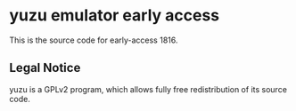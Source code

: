 yuzu emulator early access
=============

This is the source code for early-access 1816.

## Legal Notice

yuzu is a GPLv2 program, which allows fully free redistribution of its source code.
